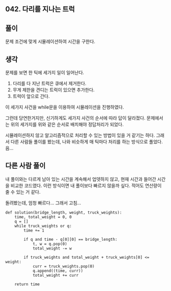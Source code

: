 ## 042. 다리를 지나는 트럭

## 풀이

문제 조건에 맞게 시뮬레이션하여 시간을 구한다.

## 생각

문제를 보면 한 틱에 세가지 일이 일어난다.

1. 다리를 다 지난 트럭은 큐에서 제거한다.
2. 무게 제한을 견디는 트럭이 있으면 추가한다.
3. 트럭이 앞으로 간다.

이 세가지 사건을 while문을 이용하여 시뮬레이션을 진행하였다.

그런데 당연한거지만, 신기하게도 세가지 사건의 순서에 따라 답이 달라졌다.
문제에서는 위의 세가지를 위와 같은 순서로 배치해야 정답처리가 되었다.

시뮬레이션하지 않고 알고리즘적으로 처리할 수 있는 방법이 있을 거 같기는 하다.
그래서 다른 사람들 풀이를 봤는데, 나와 비슷하게 매 틱마다 처리를 하는 방식으로 풀었다.
음...

## 다른 사람 풀이

내 풀이와는 다르게 남아 있는 시간을 계속해서 업뎃하지 않고, 현재 시간과 들어간 시간을 비교한 코드였다.
이런 방식이면 내 풀이보다 빠르지 않을까 싶다.
적어도 연산량이 줄 수 있는 거 같다.

돌려봤는데, 엄청 빠르다... 그래서 고침...

```
def solution(bridge_length, weight, truck_weights):
    time, total_weight = 0, 0
    q = []
    while truck_weights or q:
        time += 1

        if q and time - q[0][0] == bridge_length:
            t, w = q.pop(0)
            total_weight -= w

        if truck_weights and total_weight + truck_weights[0] <= weight:
            curr = truck_weights.pop(0)
            q.append((time, curr))
            total_weight += curr 

    return time
```
